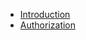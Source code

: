 * [Introduction](https://github.com/scitran/client/wiki/Introduction-to-the-Scitran-Client)
* [Authorization](https://github.com/scitran/client/wiki/Authorization)